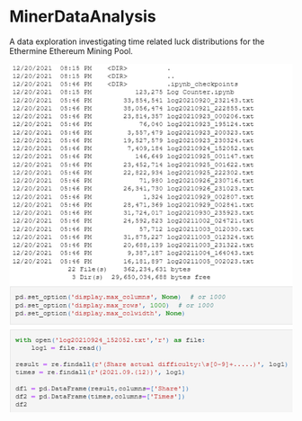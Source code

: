 # MinerDataAnalysis

A data exploration investigating time related luck distributions for the Ethermine Ethereum Mining Pool.

![ipynb](pool.png)
